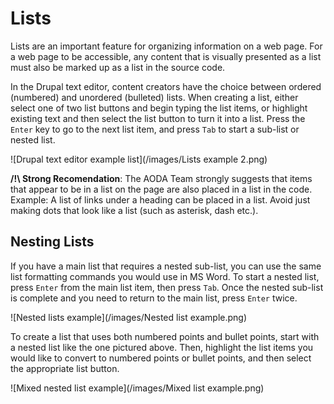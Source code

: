 # Lists

Lists are an important feature for organizing information on a web page. For a web page to be accessible, any content that is visually presented as a list must also be marked up as a list in the source code. 

In the Drupal text editor, content creators have the choice between ordered (numbered) and unordered (bulleted) lists. When creating a list, either select one of two list buttons and begin typing the list items, or highlight existing text and then select the list button to turn it into a list. Press the `Enter` key to go to the next list item, and press `Tab` to start a sub-list or nested list.

![Drupal text editor example list](/images/Lists example 2.png)

**/!\ Strong Recomendation**: The AODA Team strongly suggests that items that appear to be in a list on the page are also placed in a list in the code. Example: A list of links under a heading can be placed in a list. Avoid just making dots that
look like a list (such as asterisk, dash etc.).

## Nesting Lists

If you have a main list that requires a nested sub-list, you can use the same list formatting commands you would use in MS Word. To start a nested list, press `Enter` from the main list item, then press `Tab`. Once the nested sub-list is complete and you need to return to the main list, press `Enter` twice.

![Nested lists example](/images/Nested list example.png)

To create a list that uses both numbered points and bullet points, start with a nested list like the one pictured above. Then, highlight the list items you would like to convert to numbered points or bullet points, and then select the appropriate list button.

![Mixed nested list example](/images/Mixed list example.png)
